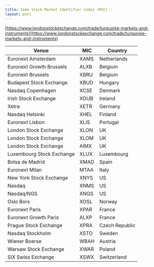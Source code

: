 ```yaml
---
title: Some Stock Market Identifier Codes (MIC)
layout: post
---
```


[https://www.londonstockexchange.com/trade/turquoise-markets-and-instruments](https://www.londonstockexchange.com/trade/turquoise-markets-and-instruments)


Venue                     | MIC        | Country
--------------------------|------------|--------------
Euronext Amsterdam        | XAMS       | Netherlands
Euronext Growth Brussels  | ALXB       | Belgium
Euronext Brussels         | XBRU       | Belgium
Budapest Stock Exchange   | XBUD       | Hungary
Nasdaq Copenhagen         | XCSE       | Denmark
Irish Stock Exchange      | XDUB       | Ireland
Xetra                     | XETR       | Germany
Nasdaq Helsinki           | XHEL       | Finland
Euronext Lisbon           | XLIS       | Portugal
London Stock Exchange     | XLON       | UK
London Stock Exchange     | XLOM       | UK
London Stock Exchange     | AIMX       | UK
Luxembourg Stock Exchange | XLUX       | Luxembourg
Bolsa de Madrid           | XMAD       | Spain
Euronext Milan            | MTAA       | Italy
New York Stock Exchange   | XNYS       | US
Nasdaq                    | XNMS       | US
Nasdaq/NGS                | XNGS       | US
Oslo Bors                 | XOSL       | Norway
Euronext Paris            | XPAR       | France
Euronext Growth Paris     | ALXP       | France
Prague Stock Exchange     | XPRA       | Czech Republic
Nasdaq Stockholm          | XSTO       | Sweden
Wiener Boerse             | WBAH       | Austria
Warsaw Stock Exchange     | XWAR       | Poland
SIX Swiss Exchange        | XSWX       | Switzerland

